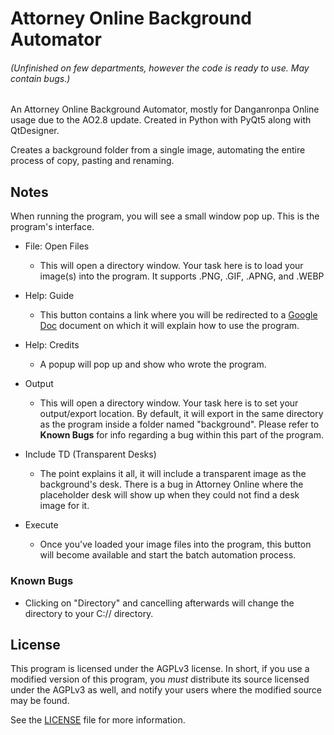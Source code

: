# Attorney Online Background Automator
###### (Unfinished on few departments, however the code is ready to use. May contain bugs.)

An Attorney Online Background Automator, mostly for Danganronpa Online usage due to the AO2.8 update. Created in Python with PyQt5 along with QtDesigner.  

Creates a background folder from a single image, automating the entire process of copy, pasting and renaming. 

## Notes

When running the program, you will see a small window pop up. This is the program's interface.

- File: Open Files
  - This will open a directory window. Your task here is to load your image(s) into the program. It supports .PNG, .GIF, .APNG, and .WEBP

- Help: Guide
  - This button contains a link where you will be redirected to a [Google Doc](https://docs.google.com/document/d/17Z8GvJarlIpGeE7jriNIdF2APJns7GnPBY5dqWd9vUI/edit) document on which it will explain how to use the program.
  
- Help: Credits
  - A popup will pop up and show who wrote the program. 
  
- Output
  - This will open a directory window. Your task here is to set your output/export location. By default, it will export in the same directory as the program inside a folder named "background". Please refer to **Known Bugs** for info regarding a bug within this part of the program.
  
- Include TD (Transparent Desks)
  - The point explains it all, it will include a transparent image as the background's desk. There is a bug in Attorney Online where the placeholder desk will show up when they could not find a desk image for it.

- Execute
  - Once you've loaded your image files into the program, this button will become available and start the batch automation process.

### Known Bugs

- Clicking on "Directory" and cancelling afterwards will change the directory to your C:// directory.

## License

This program is licensed under the AGPLv3 license. 
In short, if you use a modified version of this program, you *must* distribute its source licensed under the AGPLv3 as well, and notify your users where the modified source may be found.

See the [LICENSE](LICENSE.md) file for more information.

